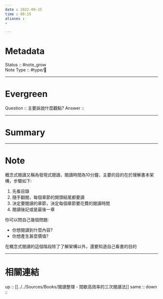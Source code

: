 ```yaml
---
date : 2022-09-15
time : 08:15
aliases :
- 

---
```


# Metadata
Status :: #note_grow <br>
Note Type :: #type/📘 <br>

---
# Evergreen
Question :: 主要訴說什麼觀點?
Answer :: 


---

# Summary


---

# Note
概念式閱讀又稱為發現式閱讀，閱讀時間為10分鐘，主要的目的在於理解書本架構，步驟如下:
1. 先看目錄
2. 隨手翻閱，每個章節的開頭結尾都要讀
3. 決定要閱讀的章節，決定每個章節要花費的閱讀時間
4. 閱讀後記或是最後一章

你可以問自己幾個問題:
- 你想閱讀到什麼內容?
- 你想產生甚麼價值?

在概念式閱讀的這個階段除了了解架構以外，還要知道自己看書的目的

---

# 相關連結

up :: [[../../Sources/Books/閱讀整理 - 間歇高效率的三次閱讀法]]
same :: 
down :: 


